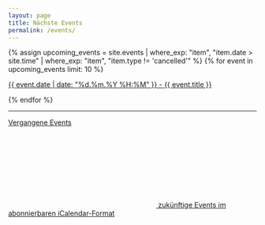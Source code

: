 ```yaml
---
layout: page
title: Nächste Events
permalink: /events/
---
```

{% assign upcoming_events = site.events | where_exp: "item", "item.date > site.time" | where_exp: "item", "item.type != 'cancelled'" %}
{% for event in upcoming_events limit: 10 %}

<article>
    <p>
        <a href="{{ event.url }}"><date>{{ event.date | date: "%d.%m.%Y %H:%M" }}</date> - {{ event.title }}</a>
    </p>
</article>

{% endfor %}

---

[Vergangene Events](/vergangene-events)

  <a href="/events.ics" target="_blank" title="Event-Kalender">
    <svg class="svg-icon grey">
      <use xlink:href="/assets/minima-social-icons.svg#calendar"></use>
    </svg>
zukünftige Events im abonnierbaren iCalendar-Format
  </a>

